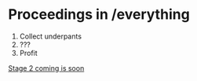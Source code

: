 # Proceedings in /everything

1. Collect underpants
2. ???
3. Profit

[Stage 2 coming is soon](http://southpark.cc.com/clips/151040/the-underpants-business)